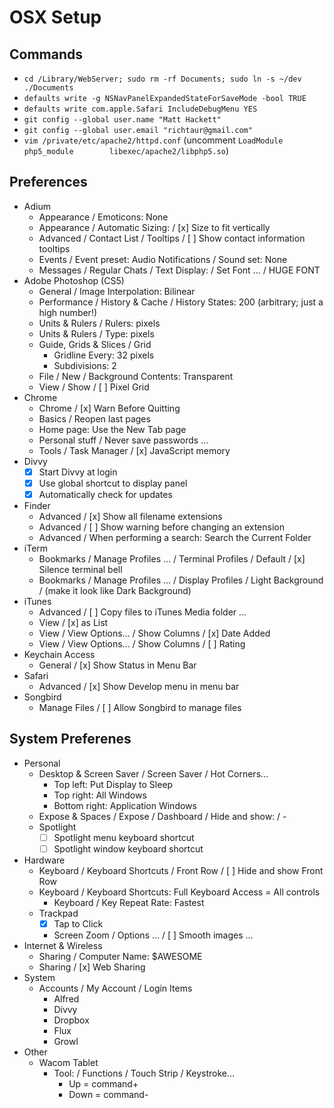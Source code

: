 # OSX Setup

## Commands

* `cd /Library/WebServer; sudo rm -rf Documents; sudo ln -s ~/dev ./Documents`
* `defaults write -g NSNavPanelExpandedStateForSaveMode -bool TRUE`
* `defaults write com.apple.Safari IncludeDebugMenu YES`
* `git config --global user.name "Matt Hackett"`
* `git config --global user.email "richtaur@gmail.com"`
* `vim /private/etc/apache2/httpd.conf` (uncomment `LoadModule php5_module        libexec/apache2/libphp5.so`)

## Preferences

* Adium
	- Appearance / Emoticons: None
	- Appearance / Automatic Sizing: / [x] Size to fit vertically
	- Advanced / Contact List / Tooltips / [ ] Show contact information tooltips
	- Events / Event preset: Audio Notifications / Sound set: None
	- Messages / Regular Chats / Text Display: / Set Font … / HUGE FONT
* Adobe Photoshop (CS5)
	- General / Image Interpolation: Bilinear
	- Performance / History & Cache / History States: 200 (arbitrary; just a high number!)
	- Units & Rulers / Rulers: pixels
	- Units & Rulers / Type: pixels
	- Guide, Grids & Slices / Grid
		* Gridline Every: 32 pixels
		* Subdivisions: 2
	- File / New / Background Contents: Transparent
	- View / Show / [ ] Pixel Grid
* Chrome
	- Chrome / [x] Warn Before Quitting
	- Basics / Reopen last pages
	- Home page: Use the New Tab page
	- Personal stuff / Never save passwords …
	- Tools / Task Manager / [x] JavaScript memory
* Divvy
	- [x] Start Divvy at login
	- [x] Use global shortcut to display panel
	- [x] Automatically check for updates
* Finder
	- Advanced / [x] Show all filename extensions
	- Advanced / [ ] Show warning before changing an extension
	- Advanced / When performing a search: Search the Current Folder
* iTerm
	- Bookmarks / Manage Profiles … / Terminal Profiles / Default / [x] Silence terminal bell
	- Bookmarks / Manage Profiles … / Display Profiles / Light Background / (make it look like Dark Background)
* iTunes
	- Advanced / [ ] Copy files to iTunes Media folder …
	- View / [x] as List
	- View / View Options… / Show Columns / [x] Date Added
	- View / View Options… / Show Columns / [ ] Rating
* Keychain Access
	- General / [x] Show Status in Menu Bar
* Safari
	- Advanced / [x] Show Develop menu in menu bar
* Songbird
	- Manage Files / [ ] Allow Songbird to manage files

## System Preferenes

* Personal
	- Desktop & Screen Saver / Screen Saver / Hot Corners…
		* Top left: Put Display to Sleep
		* Top right: All Windows
		* Bottom right: Application Windows
	- Expose & Spaces / Expose / Dashboard / Hide and show: / -
	- Spotlight
		* [ ] Spotlight menu keyboard shortcut
		* [ ] Spotlight window keyboard shortcut
* Hardware
	- Keyboard / Keyboard Shortcuts / Front Row / [ ] Hide and show Front Row
	- Keyboard / Keyboard Shortcuts: Full Keyboard Access = All controls
		* Keyboard / Key Repeat Rate: Fastest
	- Trackpad
		* [x] Tap to Click
		* Screen Zoom / Options … / [ ] Smooth images …
* Internet & Wireless
	- Sharing / Computer Name: $AWESOME
	- Sharing / [x] Web Sharing
* System
	- Accounts / My Account / Login Items
		* Alfred
		* Divvy
		* Dropbox
		* Flux
		* Growl
* Other
	- Wacom Tablet
		* Tool: / Functions / Touch Strip / Keystroke…
			- Up = command+
			- Down = command-
